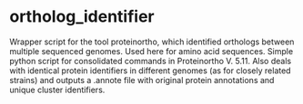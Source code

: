 # ortholog_identifier
Wrapper script for the tool proteinortho, which identified orthologs between multiple sequenced genomes. Used here for amino acid sequences.
Simple python script for consolidated commands in Proteinortho V. 5.11. Also deals with identical protein identifiers in different genomes 
(as for closely related strains) and outputs a .annote file with original protein annotations and unique cluster identifiers.  
